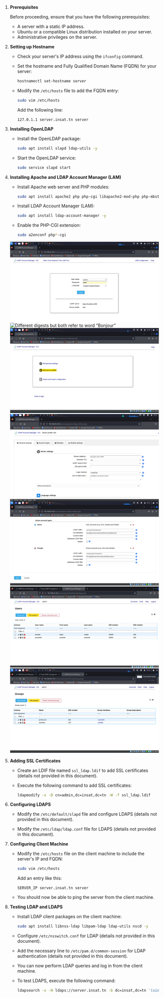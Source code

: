 

1. **Prerequisites**

   Before proceeding, ensure that you have the following prerequisites:
    - A server with a static IP address.
    - Ubuntu or a compatible Linux distribution installed on your server.
    - Administrative privileges on the server.

2. **Setting up Hostname**

    - Check your server's IP address using the `ifconfig` command.
    - Set the hostname and Fully Qualified Domain Name (FQDN) for your server:

      ```bash
      hostnamectl set-hostname server
      ```

    - Modify the `/etc/hosts` file to add the FQDN entry:

      ```bash
      sudo vim /etc/hosts
      ```

      Add the following line:
      ```
      127.0.1.1 server.insat.tn server
      ```

3. **Installing OpenLDAP**

    - Install the OpenLDAP package:

      ```bash
      sudo apt install slapd ldap-utils -y
      ```

    - Start the OpenLDAP service:

      ```bash
      sudo service slapd start
      ```

4. **Installing Apache and LDAP Account Manager (LAM)**

    - Install Apache web server and PHP modules:

      ```bash
      sudo apt install apache2 php php-cgi libapache2-mod-php php-mbstring php-common php-pear -y
      ```

    - Install LDAP Account Manager (LAM):

      ```bash
      sudo apt install ldap-account-manager -y
      ```

    - Enable the PHP-CGI extension:

      ```bash
      sudo a2enconf php*-cgi
      ```

   ![Untitled](files/Untitled.png)
   ![Different digests but both refer to word “Bonjour”](images/Untitled%201.png)
   ![Untitled](files/Untitled%201.png)
   ![Untitled](files/Untitled%202.png)
   ![Untitled](files/Untitled%203.png)
   ![Untitled](files/Untitled%204.png)
   ![Untitled](files/Untitled%205.png)

5. **Adding SSL Certificates**

    - Create an LDIF file named `ssl_ldap.ldif` to add SSL certificates (details not provided in this document).

    - Execute the following command to add SSL certificates:

      ```bash
      ldapmodify -x -D cn=admin,dc=insat,dc=tn -W -f ssl_ldap.ldif
      ```

6. **Configuring LDAPS**

    - Modify the `/etc/default/slapd` file and configure LDAPS (details not provided in this document).

    - Modify the `/etc/ldap/ldap.conf` file for LDAPS (details not provided in this document).

7. **Configuring Client Machine**

    - Modify the `/etc/hosts` file on the client machine to include the server's IP and FQDN:

      ```bash
      sudo vim /etc/hosts
      ```

      Add an entry like this:

      ```
      SERVER_IP server.insat.tn server
      ```

    - You should now be able to ping the server from the client machine.

8. **Testing LDAP and LDAPS**

    - Install LDAP client packages on the client machine:

      ```bash
      sudo apt install libnss-ldap libpam-ldap ldap-utils nscd -y
      ```

    - Configure `/etc/nsswitch.conf` for LDAP (details not provided in this document).

    - Add the necessary line to `/etc/pam.d/common-session` for LDAP authentication (details not provided in this document).

    - You can now perform LDAP queries and log in from the client machine.

    - To test LDAPS, execute the following command:

      ```bash
      ldapsearch -x -H ldaps://server.insat.tn -b dc=insat,dc=tn '(uid=user1)'
      ```

